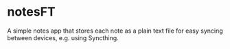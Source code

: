 # notesFT
A simple notes app that stores each note as a plain text file for easy syncing between devices, e.g. using Syncthing.
